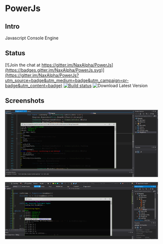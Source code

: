 # PowerJs

## Intro
Javascript Console Engine

## Status
[![Join the chat at https://gitter.im/NaxAlpha/PowerJs](https://badges.gitter.im/NaxAlpha/PowerJs.svg)](https://gitter.im/NaxAlpha/PowerJs?utm_source=badge&utm_medium=badge&utm_campaign=pr-badge&utm_content=badge)
[![Build status](https://ci.appveyor.com/api/projects/status/4efpbmy1j6sj1264?svg=true)](https://ci.appveyor.com/project/NaxAlpha/powerjs)
![Download Latest Version](http://github-release-version.herokuapp.com/github/NaxAlpha/PowerJs/release.png?style=flat)

## Screenshots

![screenshot](https://raw.githubusercontent.com/NaxAlpha/PowerJs/master/PowerJs/shot.PNG)

![screenshot](https://raw.githubusercontent.com/NaxAlpha/PowerJs/master/PowerJs/prime.PNG)

